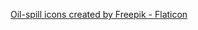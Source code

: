 <a href="https://www.flaticon.com/free-icons/oil-spill" title="oil-spill icons">Oil-spill icons created by Freepik - Flaticon</a>
